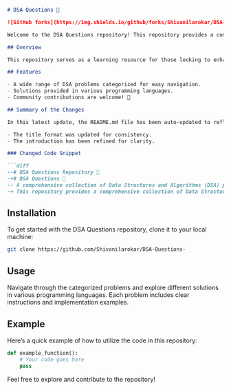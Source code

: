 ```markdown
# DSA Questions 🤖

![GitHub forks](https://img.shields.io/github/forks/Shivanilarokar/DSA-Questions-?style=social) ![GitHub stars](https://img.shields.io/github/stars/Shivanilarokar/DSA-Questions-?style=social)

Welcome to the DSA Questions repository! This repository provides a comprehensive collection of Data Structures and Algorithms (DSA) problems, categorized for easy navigation.

## Overview

This repository serves as a learning resource for those looking to enhance their understanding of algorithms, with clear implementations in multiple programming languages.

## Features

- A wide range of DSA problems categorized for easy navigation.
- Solutions provided in various programming languages.
- Community contributions are welcome! 🤝

## Summary of the Changes

In this latest update, the README.md file has been auto-updated to reflect the following changes:

- The title format was updated for consistency.
- The introduction has been refined for clarity.

### Changed Code Snippet

```diff
--# DSA Questions Repository 🤖
-+# DSA Questions 🤖
-- A comprehensive collection of Data Structures and Algorithms (DSA) problems, categorized by type...
-+ This repository provides a comprehensive collection of Data Structures and Algorithms (DSA) problems...
```

## Installation

To get started with the DSA Questions repository, clone it to your local machine:

```bash
git clone https://github.com/Shivanilarokar/DSA-Questions-
```

## Usage

Navigate through the categorized problems and explore different solutions in various programming languages. Each problem includes clear instructions and implementation examples.

## Example

Here’s a quick example of how to utilize the code in this repository:

```python
def example_function():
    # Your code goes here
    pass
```

Feel free to explore and contribute to the repository!
```